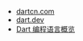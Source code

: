 
* [dartcn.com](https://www.dartcn.com/)
* [dart.dev](https://dart.dev/)
* [Dart 编程语言概览](https://www.dartcn.com/guides/language/language-tour)